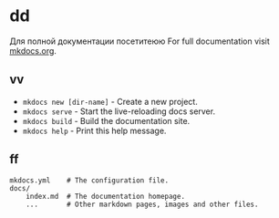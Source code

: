 # dd
Для полной документации посетитеюю
For full documentation visit [mkdocs.org](http://mkdocs.org).

## vv

* `mkdocs new [dir-name]` - Create a new project.
* `mkdocs serve` - Start the live-reloading docs server.
* `mkdocs build` - Build the documentation site.
* `mkdocs help` - Print this help message.

## ff

    mkdocs.yml    # The configuration file.
    docs/
        index.md  # The documentation homepage.
        ...       # Other markdown pages, images and other files.
